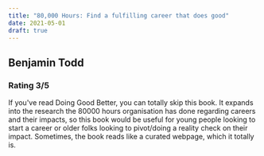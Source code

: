```yaml
---
title: "80,000 Hours: Find a fulfilling career that does good"
date: 2021-05-01
draft: true
---
```

## Benjamin Todd
### Rating 3/5

If you've read Doing Good Better, you can totally skip this book. It expands into the research the 80000 hours organisation has done regarding careers and their impacts, so this book would be useful for young people looking to start a career or older folks looking to pivot/doing a reality check on their impact. Sometimes, the book reads like a curated webpage, which it totally is.